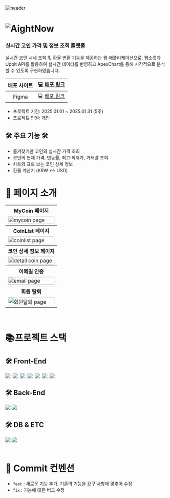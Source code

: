 ![header](https://capsule-render.vercel.app/api?type=waving&color=8E7CC3&fontColor=ffffff&height=200&section=header&text=AightNow&fontSize=70&animation=fadeIn&fontAlignY=40&desc=&descSize=30)

<h1 style='display:flex; text-align:center;'> <img src="https://github.com/user-attachments/assets/509332bd-1a09-478a-9776-e5b099c00ce2" align="center"/> AightNow </h1>

### 실시간 코인 가격 및 정보 조회 플랫폼

실시간 코인 시세 조회 및 환율 변환 기능을 제공하는 웹 애플리케이션으로, 웹소켓과 Upbit API를 활용하여 실시간 데이터를 반영하고 ApexChart를 통해 시각적으로 분석할 수 있도록 구현하였습니다.


| 배포 사이트 | 💻 [배포 링크](https://coinbrief.vercel.app/)|
| :---------: | :-----------------: |
| Figma | 💻 [배포 링크](https://www.figma.com/design/xxO2ItVjjcXe3QsYKTmkPR/coin_project?node-id=4-2&p=f&t=bnnTBeGYCcaMUDY6-0)|

- 프로젝트 기간: 2025.01.01 ~ 2025.01.31 (5주)
- 프로젝트 인원: 개인

## 🛠️ 주요 기능 🛠️

 - 즐겨찾기한 코인의 실시간 가격 조회
 - 코인의 현재 가격, 변동률, 최고·최저가, 거래량 조회
 - 차트와 표로 보는 코인 상세 정보
 - 환율 계산기 (KRW ↔ USD)

# 🧾 페이지 소개

<table align=center >	
 <tr >
    <th >
      MyCoin 페이지
    </th>
  </tr>
  <tr>
    <td>
      <img src="https://github.com/user-attachments/assets/3381b958-6fe8-45bb-9bb0-b0a92971d0d7"  alt="mycoin page" width = 100%  >
    </td>
   </tr> 
   <tr>
    <th>
      CoinList 페이지
    </th>
  </tr>
  <tr>
    <td>
      <img src="https://github.com/user-attachments/assets/f9ac726d-1a17-407c-a532-3ad10255aab6" alt="coinlist page" width = 100%  >
    </td>
   </tr> 
  <tr>
    <th>
      코인 상세 정보 페이지
    </th>
  </tr>
  <tr>
    <td>
      <img src="https://github.com/user-attachments/assets/1d9b956b-a32b-4c09-bc14-711b886fc545"  alt="detail coin page" width = 100% >
    </td>
   </tr> 
   <tr>
    <th>
      이메일 인증
    </th>
  </tr>
  <tr>
    <td>
      <img src="https://github.com/user-attachments/assets/1bea941e-ea15-4c1e-a43a-e443358e1058"  alt="email page"  width = 100% >
    </td>
   </tr>
      <tr>
    <th>
      회원 탈퇴
    </th>
  </tr>
  <tr>
    <td>
      <img src="https://github.com/user-attachments/assets/ce297011-1468-4a15-905e-22004eadbbf4"  alt="회원탈퇴 page"  width = 100% >
    </td>
   </tr> 

   
</table>		
<br/>

# 📚프로젝트 스택

<div style='gap:7px'>
<h2> 🛠️ Front-End</h2>
	<div style='display:flex; gap:7px'>
	<img src="https://img.shields.io/badge/Next.js-000000?style=for-the-badge&logo=Next.js" />
  	<img src="https://img.shields.io/badge/TypeScript-3178C6?style=for-the-badge&logo=typescript&logoColor=white" />	
		<img src="https://img.shields.io/badge/Zustand-433e38?style=for-the-badge" />
<img src="https://img.shields.io/badge/tailwindcss-06B6D4?style=for-the-badge&logo=tailwindcss&logoColor=white" />
		<img src="https://img.shields.io/badge/ApexCharts-3891eb?style=for-the-badge" />
 <img src="https://img.shields.io/badge/shadcnui-000000?style=for-the-badge&logo=shadcnui" />
		<img src="https://img.shields.io/badge/express-000000?style=for-the-badge&logo=express" />
	</div>
	<div style=' gap:7px'>
<h2> 🛠️ Back-End</h2>
		<img src="https://img.shields.io/badge/express-000000?style=for-the-badge&logo=express" />
 
<img src="https://img.shields.io/badge/Nodemailer-5FA04E?style=for-the-badge" />
	</div>
	<div style=' gap:7px'>
<h2> 🛠️ DB & ETC</h2>
 <img src="https://img.shields.io/badge/firebase-DD2C00?style=for-the-badge&logo=firebase&logoColor=white" />

 <img src="https://img.shields.io/badge/socketdotio-010101?style=for-the-badge&logo=socketdotio" />
</div>
	

 

</div>
<br>


# 🤙 Commit 컨벤션

- `feat` : 새로운 기능 추가, 기존의 기능을 요구 사항에 맞추어 수정
- `fix` : 기능에 대한 버그 수정

